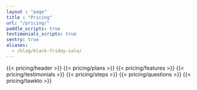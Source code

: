 ```yaml
---
layout : "page"
title : "Pricing"
url: "/pricing/"
paddle_scripts: true
testimonials_scripts: true
sentry: true
aliases:
  - /blog/black-friday-sale/
---
```

<div>
{{< pricing/header >}}
{{< pricing/plans >}}
{{< pricing/features >}}
{{< pricing/testimonials >}}
{{< pricing/steps >}}
{{< pricing/questions >}}
{{< pricing/tawkto >}}
</div>